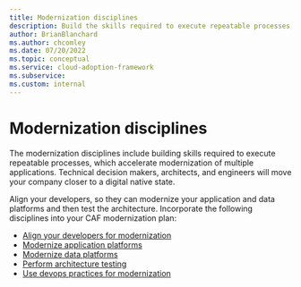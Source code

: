```yaml
---
title: Modernization disciplines
description: Build the skills required to execute repeatable processes, which accelerate modernization of multiple applications.
author: BrianBlanchard
ms.author: chcomley
ms.date: 07/20/2022
ms.topic: conceptual
ms.service: cloud-adoption-framework
ms.subservice:
ms.custom: internal
---
```


# Modernization disciplines

The modernization disciplines include building skills required to execute repeatable processes, which accelerate modernization of multiple applications. Technical decision makers, architects, and engineers will move your company closer to a digital native state.

Align your developers, so they can modernize your application and data platforms and then test the architecture. Incorporate the following disciplines into your CAF modernization plan:

- [Align your developers for modernization](developer-alignment-modernization.md)
- [Modernize application platforms](application-platform-modernization.md)
- [Modernize data platforms](data-platform-modernization.md)
- [Perform architecture testing](testing-architecture-modernization.md)
- [Use devops practices for modernization](devops-practices-modernization.md)
